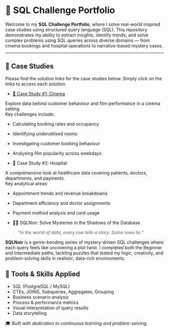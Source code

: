 # 🧠 SQL Challenge Portfolio

Welcome to my **SQL Challenge Portfolio**, where I solve real-world inspired case studies using structured query language (SQL). This repository demonstrates my ability to extract insights, identify trends, and solve complex problems using SQL queries across diverse domains — from cinema bookings and hospital operations to narrative-based mystery cases.

---

## 📁 Case Studies

Please find the solution links for the case studies below. Simply click on the links to access each solution.

- [🎥 Case Study #1: Cinema](https://github.com/thisisChloe/SQL-Challenge/tree/main/Case%20Study%20%231%20-%20Cinema)

Explore data behind customer behaviour and film performance in a cinema setting.  
Key challenges include:
- Calculating booking rates and occupancy
- Identifying underutilised rooms
- Investigating customer booking behaviour
- Analysing film popularity across weekdays

- 🏥 Case Study #2: Hospital

A comprehensive look at healthcare data covering patients, doctors, departments, and payments.  
Key analytical areas:
- Appointment trends and revenue breakdowns
- Department efficiency and doctor assignments
- Payment method analysis and card usage

- 🕵️‍♀️ SQLNoir: Solve Mysteries in the Shadows of the Database

> *“In the world of data, every row tells a story. Some rows lie.”*

**SQLNoir** is a genre-bending series of mystery-driven SQL challenges where each query feels like uncovering a plot twist. I completed both the Beginner and Intermediate paths, tackling puzzles that tested my logic, creativity, and problem-solving skills in realistic, data-rich environments.

## 🧰 Tools & Skills Applied

- SQL (PostgreSQL / MySQL)
- CTEs, JOINS, Subqueries, Aggregates, Grouping
- Business scenario analysis
- Process & performance metrics
- Visual interpretation of query results
- Data storytelling

🎓 _Built with dedication to continuous learning and problem-solving._

